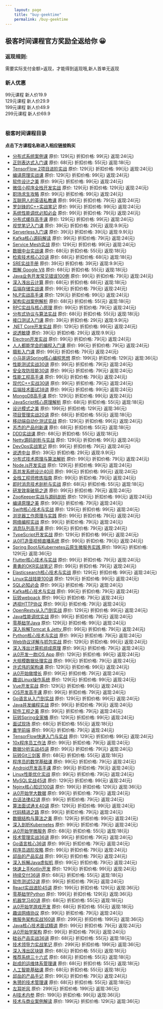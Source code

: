 ```yaml
---
    layout: page
    title: "buy-geektime"
    permalink: /buy-geektime
---
```

## 极客时间课程官方奖励全返给你 😀<br/>
### 返现规则: <br/>
需要实际支付金额>返现，才能得到返现哦,新人首单无返现 <br/>
### 新人优惠
99元课程 新人价19.9 <br/>
129元课程 新人价29.9  <br/>
199元课程 新人价49.9 <br/>
299元课程 新人价69.9 <br/><br/>
### 极客时间课程目录 <br/>
 **点击下方课程名称进入相应链接购买** <br/>
* [分布式系统案例课](https://time.geekbang.org/course/intro/100053601?code=3R0rU3CsrxD9YkSQhp4pATvHgYxKaV05qRaXLelxjW4%3D) 原价: 129(元) 折扣价格: 99(元) 返现:24(元) <br/>
* [正则表达式入门课](https://time.geekbang.org/column/intro/100053301?code=l02sShdJb3hnBNcMOtyQXII0nnXpvXHhKzfUYpioRDY%3D) 原价: 68(元) 折扣价格: 55(元) 返现:18(元) <br/>
* [TensorFlow 2项目进阶实战](https://time.geekbang.org/course/intro/100053201?code=JsYeFhYpAP2bFMxRsQmE7Yhs9c%2FlJfUSzwOpkMuaUU4%3D) 原价: 129(元) 折扣价格: 99(元) 返现:24(元) <br/>
* [编译原理实战课](https://time.geekbang.org/column/intro/100052801?code=RuQkwDRgq2FHCykTGy4cImiftLFYkc8AYetdsV%2FRbZk%3D) 原价: 129(元) 折扣价格: 99(元) 返现:24(元) <br/>
* [软件设计之美](https://time.geekbang.org/column/intro/100052601?code=ZYnMe4QzY-zjcmN35w4zFmRhp8AMnHfb2CSwQedMAA8%3D) 原价: 99(元) 折扣价格: 99(元) 返现:24(元) <br/>
* [微信小程序全栈开发实战](https://time.geekbang.org/course/intro/100052401?code=Hef1Qv%2FuvaynFrKyEsECC57kzx--YuQ83aiZ4i2diD8%3D) 原价: 129(元) 折扣价格: 129(元) 返现:24(元) <br/>
* [职场求生攻略](https://time.geekbang.org/column/intro/100052201?code=bfSxlXR8c6OGaQ1zO8GOriqvI9NGd4UkF8dGIrLD98A%3D) 原价: 99(元) 折扣价格: 99(元) 返现:24(元) <br/>
* [互联网人的英语私教课](https://time.geekbang.org/column/intro/100051901?code=lHFfWzhkCgIqkH44ct%2F1Pnhq%2FJM-Ey32%2FR%2FYL3vfCiM%3D) 原价: 99(元) 折扣价格: 79(元) 返现:24(元) <br/>
* [罗剑锋的C++实战笔记](https://time.geekbang.org/column/intro/100051801?code=rTOCiRlzlWuX2H24mdscIrdUU1El-c1vFhEqkCRQ-2w%3D) 原价: 99(元) 折扣价格: 99(元) 返现:24(元) <br/>
* [系统性能调优必知必会](https://time.geekbang.org/column/intro/100051201?code=Iq5-fcKG1kZm9vLra-6TNj6PMO4z7nmpMNKB8LhF6VI%3D) 原价: 99(元) 折扣价格: 79(元) 返现:24(元) <br/>
* [分布式缓存高手课](https://time.geekbang.org/course/intro/100051101?code=VOJds-uLuAtpzJoKLznTXEcRnupjgsiljsFPVBComPU%3D) 原价: 129(元) 折扣价格: 99(元) 返现:24(元) <br/>
* [视觉笔记入门课](https://time.geekbang.org/column/intro/100050701?code=Y9CZOjEjS%2FPLIWi1JkNNg6ws4ge0kficT00C4B67kNc%3D) 原价: 39(元) 折扣价格: 29(元) 返现:9.9(元) <br/>
* [Serverless入门课](https://time.geekbang.org/column/intro/100050201?code=wo6Jge8Oo6xW4WUejRQNXQ-RS-vB30KXwLyCj%2Fn8%2FbY%3D) 原价: 39(元) 折扣价格: 39(元) 返现:9.9(元) <br/>
* [Kafka核心源码解读](https://time.geekbang.org/column/intro/100050101?code=y8Su6M1U0XsHnuYXxuPXZU3EvIXJaXwFdXSVRzb8ltQ%3D) 原价: 99(元) 折扣价格: 79(元) 返现:24(元) <br/>
* [Service Mesh实战](https://time.geekbang.org/course/intro/100049401?code=s3D26%2FwFb1Ay03dtk4Bz8BW2t9ywM0amg0RtvIauI3M%3D) 原价: 129(元) 折扣价格: 99(元) 返现:24(元) <br/>
* [数据中台实战课](https://time.geekbang.org/column/intro/100049101?code=hpuyDujRuGU2BSop8JHebItkyQqmCtRvhM-TeE2ymK0%3D) 原价: 68(元) 折扣价格: 55(元) 返现:18(元) <br/>
* [检索技术核心20讲](https://time.geekbang.org/column/intro/100048401?code=qI4aa4KMYSZoI%2F1ltN-BUkyvQYJUPGrjLDAFxFurmH4%3D) 原价: 68(元) 折扣价格: 68(元) 返现:18(元) <br/>
* [SRE实战手册](https://time.geekbang.org/column/intro/100048201?code=5uMCEVck-tEnPLCOC8k6yglPE4AIS5NWl2eG8eGnp00%3D) 原价: 39(元) 折扣价格: 39(元) 返现:9.9(元) <br/>
* [图解 Google V8](https://time.geekbang.org/column/intro/100048001?code=fghKX6uN02l8wIxmVHjij%2FHZWn4L9brMwD3LDx24z7A%3D) 原价: 68(元) 折扣价格: 55(元) 返现:18(元) <br/>
* [Java业务开发常见错误100例](https://time.geekbang.org/column/intro/100047701?code=J7nyP-f%2Ff1LgXWGia5Ysk6gLWHPe8Ve3-w-WhONbbhE%3D) 原价: 99(元) 折扣价格: 79(元) 返现:24(元) <br/>
* [深入浅出云计算](https://time.geekbang.org/column/intro/100046901?code=lK-4nIfgiELnJNRTnLPeLxyCU%2F6hoyDFtKXfwtAxvHw%3D) 原价: 68(元) 折扣价格: 68(元) 返现:18(元) <br/>
* [后端存储实战课](https://time.geekbang.org/column/intro/100046801?code=Jba2225J%2F-iMCMUBuwaHqPen6D2mTPHQMgib%2FTtMEcI%3D) 原价: 99(元) 折扣价格: 79(元) 返现:24(元) <br/>
* [NLP实战高手课](https://time.geekbang.org/course/intro/100046401?code=B0k3pxFnDRS6uOMRq7O0J14LQHNtyuzS5890PbXP2qA%3D) 原价: 129(元) 折扣价格: 99(元) 返现:24(元) <br/>
* [架构实战案例解析](https://time.geekbang.org/column/intro/100046301?code=I93nrtpCajGf7GLbqLvfnNm8sPljhnxNvXGE7vX3FFM%3D) 原价: 68(元) 折扣价格: 55(元) 返现:18(元) <br/>
* [RPC实战与核心原理](https://time.geekbang.org/column/intro/100046201?code=H8GeaW-QKVdHFOxsZalbe4hrQVXoHHkIUoJtecTbSO8%3D) 原价: 99(元) 折扣价格: 79(元) 返现:24(元) <br/>
* [分布式协议与算法实战](https://time.geekbang.org/column/intro/100046101?code=iB6YQ71ZaUbndAFhye-lczGKqwPgfW3EIw8MBMd68ao%3D) 原价: 68(元) 折扣价格: 55(元) 返现:18(元) <br/>
* [接口测试入门课](https://time.geekbang.org/column/intro/100045801?code=IyGLzU6d-uGCEhsxj9g1i1txoWEt5Y4YmWrWw4Qm9bU%3D) 原价: 39(元) 折扣价格: 29(元) 返现:9.9(元) <br/>
* [.NET Core开发实战](https://time.geekbang.org/course/intro/100044601?code=yHzcDYmBjihw6EcapgyeVZq69uR3T1O4enkEz2rYAT4%3D) 原价: 129(元) 折扣价格: 99(元) 返现:24(元) <br/>
* [说透敏捷](https://time.geekbang.org/column/intro/100044301?code=RL3sEBl4XIqt9IPXuRZ05B%2F9CXEN8f6n0EiFRMZ9xQs%3D) 原价: 39(元) 折扣价格: 29(元) 返现:9.9(元) <br/>
* [Electron开发实战](https://time.geekbang.org/course/intro/100044201?code=RGPn5qNOAiDcqDdfEa-GwTZ8BKFrEgSQ6PZRrVjNDZU%3D) 原价: 99(元) 折扣价格: 79(元) 返现:24(元) <br/>
* [人人都能学会的编程入门课](https://time.geekbang.org/column/intro/100043901?code=fJSXbd-Xy1sdGN64PI7ETgo7nE%2Fx35zbbng2kNj1RdI%3D) 原价: 99(元) 折扣价格: 79(元) 返现:24(元) <br/>
* [摄影入门课](https://time.geekbang.org/column/intro/100043001?code=TwdNnxra%2FTEENraV%2FLaaSVk2Tdbt-1HJUYZVmT3EQO0%3D) 原价: 99(元) 折扣价格: 79(元) 返现:24(元) <br/>
* [小马哥讲Spring核心编程思想](https://time.geekbang.org/course/intro/100042601?code=%2FLLV7ZttIwx7LDgf1fAdrY6ufku0idB9TF4MGy-DnFI%3D) 原价: 199(元) 折扣价格: 129(元) 返现:36(元) <br/>
* [性能测试实战30讲](https://time.geekbang.org/column/intro/100042501?code=CxSLh1a5VniOL9476BKmoSk3azrIRHKQIa00JgZB2mQ%3D) 原价: 99(元) 折扣价格: 79(元) 返现:24(元) <br/>
* [安全攻防技能30讲](https://time.geekbang.org/column/intro/100041701?code=huGfTOB%2FsEY%2FBkd5Kl1-YR4ZZuy0oDSazDtH8rdMt80%3D) 原价: 99(元) 折扣价格: 79(元) 返现:24(元) <br/>
* [性能工程高手课](https://time.geekbang.org/column/intro/100041101?code=EyaPJ90Xh%2F1%2FMYLA-tlKdmHZj5GwbJthjjNzU03e0Nc%3D) 原价: 99(元) 折扣价格: 79(元) 返现:24(元) <br/>
* [现代C++实战30讲](https://time.geekbang.org/column/intro/100040501?code=ytoDan3CHEwsAImLB0VpiKZNzLQc7uvjgSYwPECS2xQ%3D) 原价: 99(元) 折扣价格: 79(元) 返现:24(元) <br/>
* [后端技术面试38讲](https://time.geekbang.org/column/intro/100040201?code=mtjjdQpphGAyhKtmH7b6mk0qiADrWOk-U1xWSkjOHUU%3D) 原价: 99(元) 折扣价格: 99(元) 返现:24(元) <br/>
* [MongoDB高手课](https://time.geekbang.org/course/intro/100040001?code=m9DHTnLbJoUijJ%2FnfTiinajoWFor4VbRNZIQjsrvanw%3D) 原价: 129(元) 折扣价格: 99(元) 返现:24(元) <br/>
* [JavaScript核心原理解析](https://time.geekbang.org/column/intro/100039701?code=juJgxiZc3ydiT5gmJEWIYaBnxQTD0pZgZPzxfVTbd1M%3D) 原价: 68(元) 折扣价格: 55(元) 返现:18(元) <br/>
* [设计模式之美](https://time.geekbang.org/column/intro/100039001?code=3dUAKU0yt2d720rXobJwRWVs6QnLdfT8iRaivNuD8xg%3D) 原价: 199(元) 折扣价格: 129(元) 返现:36(元) <br/>
* [项目管理实战20讲](https://time.geekbang.org/column/intro/100038501?code=AIT-GX-Zw1yK0VtCOfLyfRQeBt7tgwN82Khdcjvx-iU%3D) 原价: 68(元) 折扣价格: 55(元) 返现:18(元) <br/>
* [移动端自动化测试实战](https://time.geekbang.org/course/intro/100038001?code=oUHTN9D-YSQVG65TsX69VHzxhDDJe1-IQ4JYH1Z69HE%3D) 原价: 129(元) 折扣价格: 99(元) 返现:24(元) <br/>
* [苏杰的产品创新课](https://time.geekbang.org/column/intro/100037701?code=ynKzjRSdiCn1IHgn3wQXlmshR93GXNk9ccAXMdirulQ%3D) 原价: 68(元) 折扣价格: 55(元) 返现:18(元) <br/>
* [DDD实战课](https://time.geekbang.org/column/intro/100037301?code=EIInihjDAjjh7ppWoV4Rm-xMQumkSkpmzSrH4BdWU5s%3D) 原价: 68(元) 折扣价格: 55(元) 返现:18(元) <br/>
* [Netty源码剖析与实战](https://time.geekbang.org/course/intro/100036701?code=CWLv1EP00rULCIzDoc%2FnJgB3DVh8IOqdLjVGxUnE1Zs%3D) 原价: 129(元) 折扣价格: 99(元) 返现:24(元) <br/>
* [DevOps实战笔记](https://time.geekbang.org/column/intro/100036601?code=fCUaWpbvGd-vBL2V3YLhKXDZRHcBLMg0DUfxlrDWqb8%3D) 原价: 99(元) 折扣价格: 79(元) 返现:24(元) <br/>
* [说透中台](https://time.geekbang.org/column/intro/100036501?code=XMiFZB%2FryBX4YsN0kz1lVN5Dllhg9v2fGyLFnsJUDCo%3D) 原价: 39(元) 折扣价格: 29(元) 返现:9.9(元) <br/>
* [分布式技术原理与算法解析](https://time.geekbang.org/column/intro/100036401?code=siKjUTrAtdjxK60lD-Sens799x7613krfGBOdEfGn74%3D) 原价: 99(元) 折扣价格: 79(元) 返现:24(元) <br/>
* [Node.js开发实战](https://time.geekbang.org/course/intro/100036001?code=9z8sMpU06QJVD5KzWySH%2FyjzbxqXzXLFZsTuuNsPRW4%3D) 原价: 129(元) 折扣价格: 99(元) 返现:24(元) <br/>
* [高并发系统设计40问](https://time.geekbang.org/column/intro/100035801?code=ayw9WYZDNQsGpvivvEE6DnNPeRMMCunNIc%2FVlzN%2FNLw%3D) 原价: 99(元) 折扣价格: 99(元) 返现:24(元) <br/>
* [全栈工程师修炼指南](https://time.geekbang.org/column/intro/100035501?code=wDGRlZsMpfJ7tPtRqSmQHVctA5NpI%2F4FmGTCO1zGgZ0%3D) 原价: 99(元) 折扣价格: 79(元) 返现:24(元) <br/>
* [即时消息技术剖析与实战](https://time.geekbang.org/column/intro/100034901?code=9tipiYZBPxxoy4zDe8mEWeij9sEYUb4Y95wfha%2Fvt3o%3D) 原价: 68(元) 折扣价格: 55(元) 返现:18(元) <br/>
* [研发效率破局之道](https://time.geekbang.org/column/intro/100034501?code=SlWMs4%2FnsYKdc96CuLBXHljDS7VbtEMQ4JjNS6BneOQ%3D) 原价: 99(元) 折扣价格: 79(元) 返现:24(元) <br/>
* [ZooKeeper实战与源码剖析](https://time.geekbang.org/course/intro/100034201?code=0nI8vfNv4h9fyof4UW8RkNTpu80wvbGwW8Uq-ru%2FM2k%3D) 原价: 129(元) 折扣价格: 99(元) 返现:24(元) <br/>
* [编译原理之美](https://time.geekbang.org/column/intro/100034101?code=jY-HKPAd92YV4W3mkkfppjSLJA%2F6ygcqIzaBm9UmXZE%3D) 原价: 99(元) 折扣价格: 79(元) 返现:24(元) <br/>
* [Swift核心技术与实战](https://time.geekbang.org/course/intro/100034001?code=VAY-Sa4CV9rKSDqtY5ADgJ40cAx%2Fu8DtU7jgfE7mBAw%3D) 原价: 129(元) 折扣价格: 99(元) 返现:24(元) <br/>
* [浏览器工作原理与实践](https://time.geekbang.org/column/intro/100033601?code=feKjDskHgzPN7rCXXof9aJqsi%2FojP7cKIuq5y8NFccA%3D) 原价: 99(元) 折扣价格: 79(元) 返现:24(元) <br/>
* [网络编程实战](https://time.geekbang.org/column/intro/100032701?code=D01Tjm-vPsOAcHDUNbw6yjA0vo-w5Fj%2FibyL%2FvMukc8%3D) 原价: 99(元) 折扣价格: 79(元) 返现:24(元) <br/>
* [消息队列高手课](https://time.geekbang.org/column/intro/100032301?code=8ywuP6HIiMHDki%2FOrhG8hJ%2F2%2FZdUSvlW6b5TidmS0n4%3D) 原价: 99(元) 折扣价格: 79(元) 返现:24(元) <br/>
* [TypeScript开发实战](https://time.geekbang.org/course/intro/100032201?code=e5peukZMYbZ65Ez5pz4ntKwpV9zDyB54Pyq99JLOgUM%3D) 原价: 129(元) 折扣价格: 99(元) 返现:24(元) <br/>
* [从0打造音视频直播系统](https://time.geekbang.org/column/intro/100031801?code=IjXHFZ92RyCZ3IgSBuMEKmK88h%2FYnLE4gna42ZvxLtg%3D) 原价: 99(元) 折扣价格: 79(元) 返现:24(元) <br/>
* [Spring Boot与Kubernetes云原生微服务实践 ](https://time.geekbang.org/course/intro/100031401?code=UsiwgAL3LAukH9t-XTObUHK1X5hjY9W%2FdZa7C2w9bwM%3D) 原价: 199(元) 折扣价格: 129(元) 返现:36(元) <br/>
* [Flutter核心技术与实战](https://time.geekbang.org/column/intro/100031001?code=f8qvOMu69mP2q843lMjwWsdwDutqE1gsMWebDR9r6rQ%3D) 原价: 99(元) 折扣价格: 79(元) 返现:24(元) <br/>
* [黄勇的OKR实战笔记](https://time.geekbang.org/column/intro/100030701?code=EWXs%2FlGdUSETPuXCkr7MDD0O41mfme4TluznhzIlkdA%3D) 原价: 99(元) 折扣价格: 79(元) 返现:24(元) <br/>
* [Elasticsearch核心技术与实战](https://time.geekbang.org/course/intro/100030501?code=-uuLfS9Fl0Immf%2FvW83Pe%2F2Fk2UBBFDoT%2FkkMfc1XX4%3D) 原价: 129(元) 折扣价格: 99(元) 返现:24(元) <br/>
* [Linux实战技能100讲](https://time.geekbang.org/course/intro/100029601?code=Q8HiKuBQ9iAg4uXRi3Iq4s2T2ZQG4PbkHVfOqeD9hoM%3D) 原价: 129(元) 折扣价格: 99(元) 返现:24(元) <br/>
* [SQL必知必会](https://time.geekbang.org/column/intro/100029501?code=02J7rsvfJy3wktytPlHqVv7%2FcKVNGsuwgJqYaMy7H2g%3D) 原价: 99(元) 折扣价格: 79(元) 返现:24(元) <br/>
* [Kafka核心技术与实战](https://time.geekbang.org/column/intro/100029201?code=akPMWQWOMbKn164NIX%2F12yQSRRNKKmUFisgEMwT6nfU%3D) 原价: 99(元) 折扣价格: 79(元) 返现:24(元) <br/>
* [玩转webpack](https://time.geekbang.org/course/intro/100028901?code=wql1L04w5zJWeOjB1ck3F-0fLnZCH1fMfjfjbW2JM-A%3D) 原价: 99(元) 折扣价格: 79(元) 返现:24(元) <br/>
* [透视HTTP协议](https://time.geekbang.org/column/intro/100029001?code=QWVgDmFzf2CSXUR8wpMjRaNeFURF2WnhJTq8Cxx-9dA%3D) 原价: 99(元) 折扣价格: 79(元) 返现:24(元) <br/>
* [OpenResty从入门到实战](https://time.geekbang.org/column/intro/100028301?code=vPisTINoquAaMq-2ZWIRc3tN04LX7JyfsYtxvCiUAlU%3D) 原价: 129(元) 折扣价格: 99(元) 返现:24(元) <br/>
* [Java性能调优实战](https://time.geekbang.org/column/intro/100028001?code=x68JiyDq9YdnKUKKr75Iq56h49o1dGn4VTWG4HdfB5U%3D) 原价: 99(元) 折扣价格: 79(元) 返现:24(元) <br/>
* [零基础学Java](https://time.geekbang.org/course/intro/100027801?code=pZHXj7QGlMiA%2FDVoQr8A9vQWO63H8iGNT%2Fg5H0KPkAI%3D) 原价: 129(元) 折扣价格: 99(元) 返现:24(元) <br/>
* [深入拆解Tomcat & Jetty ](https://time.geekbang.org/column/intro/100027701?code=jXgcIbFLF5Jgj8MGtS--Hz-7YzQKL-tAz1K3q0Dz92I%3D) 原价: 99(元) 折扣价格: 79(元) 返现:24(元) <br/>
* [Python核心技术与实战](https://time.geekbang.org/column/intro/100026901?code=Fba8wQDRsDPKqHg0hSiRMpscNehqtFD9DU-Sk%2F0GpMY%3D) 原价: 99(元) 折扣价格: 79(元) 返现:24(元) <br/>
* [Web协议详解与抓包实战](https://time.geekbang.org/course/intro/100026801?code=hUri931Ffza8cMRV86zVpLexXI7YZUGjyXOfweRr8R4%3D) 原价: 129(元) 折扣价格: 99(元) 返现:24(元) <br/>
* [深入浅出计算机组成原理](https://time.geekbang.org/column/intro/100026001?code=ZOGb9f0tRfWHUkYKf3js3EKSiYETma1YhgyPia8-izw%3D) 原价: 99(元) 折扣价格: 79(元) 返现:24(元) <br/>
* [从0开发一款iOS App](https://time.geekbang.org/course/intro/100025901?code=YFjmOXZwYfo8XcjNvUfZHpRrC595VG1-Uajmz4OvOuM%3D) 原价: 129(元) 折扣价格: 99(元) 返现:24(元) <br/>
* [大规模数据处理实战](https://time.geekbang.org/column/intro/100025301?code=e2kXY885vlQpal9LxbQqnmJlw6ObXrVezLzLVqg-CRc%3D) 原价: 99(元) 折扣价格: 79(元) 返现:24(元) <br/>
* [许式伟的架构课](https://time.geekbang.org/column/intro/100025201?code=8qWWoGkoPp6ipk8lX3Ri0imlEi002NjtlRFEXxJ3GT8%3D) 原价: 129(元) 折扣价格: 99(元) 返现:24(元) <br/>
* [从0开始做增长](https://time.geekbang.org/column/intro/100025001?code=TWWky67C52RtN5o8v9SlV2rsTA7E1FMPZJV2nU%2FN58k%3D) 原价: 99(元) 折扣价格: 79(元) 返现:24(元) <br/>
* [趣谈Linux操作系统](https://time.geekbang.org/column/intro/100024701?code=7c1XE8wp0373qwjfvedvkmNWmZ31fMD0Mlph7n6-1tA%3D) 原价: 129(元) 折扣价格: 99(元) 返现:24(元) <br/>
* [Vue开发实战](https://time.geekbang.org/course/intro/100024601?code=3kfU2GRQNErzedgt-NaGLMb5jEgEX-dunXWH9iH5NC8%3D) 原价: 129(元) 折扣价格: 99(元) 返现:24(元) <br/>
* [iOS开发高手课](https://time.geekbang.org/column/intro/100024501?code=ebnt6Uz4reOR10Mb3kheL7qQe8dy0Lh3u3Jb7ARBxWc%3D) 原价: 99(元) 折扣价格: 79(元) 返现:24(元) <br/>
* [Go语言从入门到实战](https://time.geekbang.org/course/intro/100024001?code=zzFLkm3JLY1H7aq%2Fe-fpB83WJOOSIWNqO9i0jZ0FvY8%3D) 原价: 129(元) 折扣价格: 99(元) 返现:24(元) <br/>
* [Java并发编程实战](https://time.geekbang.org/column/intro/100023901?code=tmIkaA2NEUxn1YFDW4L%2FWOaMC3qA8D0OcL7qS6bM9LQ%3D) 原价: 99(元) 折扣价格: 79(元) 返现:24(元) <br/>
* [软件工程之美](https://time.geekbang.org/column/intro/100023701?code=o3sEDbDQwHFRPj6TuITUBQ7R2L51D6r7-WIiYy%2FTsow%3D) 原价: 99(元) 折扣价格: 79(元) 返现:24(元) <br/>
* [玩转Spring全家桶](https://time.geekbang.org/course/intro/100023501?code=G3ppGrhQLd8YKy6jhXiKfTqiFKdiuBj5s4VLau73Uw8%3D) 原价: 129(元) 折扣价格: 99(元) 返现:24(元) <br/>
* [面试现场](https://time.geekbang.org/column/intro/100023401?code=0WS8bFccuYHcWUI4960KHRf65qmPc4NWlw%2F%2FRavABLM%3D) 原价: 68(元) 折扣价格: 55(元) 返现:18(元) <br/>
* [重学前端](https://time.geekbang.org/column/intro/100023201?code=Nu%2FwbKUHDnJB0r7PTrwKgrh1PEROSQ4sFu0E6do%2FurM%3D) 原价: 99(元) 折扣价格: 79(元) 返现:24(元) <br/>
* [TensorFlow快速入门与实战](https://time.geekbang.org/course/intro/100023001?code=djjPMR692lK-qWMENkC%2Fmzt7GesVltqUuRIO7ZftDSU%3D) 原价: 129(元) 折扣价格: 99(元) 返现:24(元) <br/>
* [10x程序员工作法](https://time.geekbang.org/column/intro/100022301?code=yFpZgzlWfbl%2Fl653v18rUoIOD8NuDg9Mytk6DvhAf-s%3D) 原价: 99(元) 折扣价格: 79(元) 返现:24(元) <br/>
* [数据分析实战45讲](https://time.geekbang.org/column/intro/100021701?code=4TbttfHBeSHjIcJ2MLijge2jad3UYyfPBEZmRq08PsM%3D) 原价: 99(元) 折扣价格: 79(元) 返现:24(元) <br/>
* [玩转Git三剑客](https://time.geekbang.org/course/intro/100021601?code=M8htDyqjAz6lXQdihTEu6AbSnWZk5WYn8lKceMTylJI%3D) 原价: 68(元) 折扣价格: 55(元) 返现:18(元) <br/>
* [程序员的数学基础课](https://time.geekbang.org/column/intro/100021201?code=QZ0VTX4eFkiRU8MnhBFV-9UzMBgx1pUrwOezVHuhXKM%3D) 原价: 99(元) 折扣价格: 79(元) 返现:24(元) <br/>
* [Android开发高手课](https://time.geekbang.org/column/intro/100021101?code=XmyvRDgmzjJxav%2FvNU4f0L25ldCU-N2eJMwPJb8cZMU%3D) 原价: 99(元) 折扣价格: 79(元) 返现:24(元) <br/>
* [Linux性能优化实战](https://time.geekbang.org/column/intro/100020901?code=vLyOVIMpxeofr9461mqlsZK5YdVvCCSfSqAKTBDw8D0%3D) 原价: 99(元) 折扣价格: 79(元) 返现:24(元) <br/>
* [MySQL实战45讲](https://time.geekbang.org/column/intro/100020801?code=I-LmrPxCC7Cjuk8ADuBMLQHWgjr%2FLDokd-Re5ASuYsI%3D) 原价: 129(元) 折扣价格: 99(元) 返现:24(元) <br/>
* [Nginx核心知识100讲](https://time.geekbang.org/course/intro/100020301?code=qIg%2F8FChh8LJddaFFoFGc5znBL6w0rLeCjwVM8zvjFk%3D) 原价: 199(元) 折扣价格: 129(元) 返现:36(元) <br/>
* [从0开始学大数据](https://time.geekbang.org/column/intro/100020201?code=TnehjfGGp-xy68TQAbfo6-Nq22HrgpbXPKS7ji2kzWQ%3D) 原价: 99(元) 折扣价格: 79(元) 返现:24(元) <br/>
* [白话法律42讲](https://time.geekbang.org/column/intro/100020001?code=tmCoqqn5koi2Z-geS1nptOWE7Gt4wfRAbnYOh-JQG6k%3D) 原价: 99(元) 折扣价格: 79(元) 返现:24(元) <br/>
* [算法面试通关40讲](https://time.geekbang.org/course/intro/100019701?code=LYDeJg6YC00thfKebNE6GFQzO0CCX3RvKODaqmmTA2g%3D) 原价: 129(元) 折扣价格: 99(元) 返现:24(元) <br/>
* [代码精进之路](https://time.geekbang.org/column/intro/100019601?code=aS-fR4Czl8MCqP%2FYP1x2Sk%2FjdAnpVuE5mVEzHoLnhpo%3D) 原价: 99(元) 折扣价格: 79(元) 返现:24(元) <br/>
* [数据结构与算法之美](https://time.geekbang.org/column/intro/100017301?code=clcLa7-IKpYws8Y58r1oKBvaDVNI1F7Y638aj9zrDtM%3D) 原价: 129(元) 折扣价格: 99(元) 返现:24(元) <br/>
* [深入剖析Kubernetes](https://time.geekbang.org/column/intro/100015201?code=mrTgLUd42Ivsqk0-lZqgmAKPiGcMXZo78MSbiqAXSVw%3D) 原价: 99(元) 折扣价格: 79(元) 返现:24(元) <br/>
* [从0开始学微服务](https://time.geekbang.org/column/intro/100014401?code=SYRGcGeEDOcIzqGWQeh9DYGqWUNRuwavXQePHctJKEU%3D) 原价: 68(元) 折扣价格: 55(元) 返现:18(元) <br/>
* [技术管理实战36讲](https://time.geekbang.org/column/intro/100014301?code=xZDbP32bVLaue9qV4V1UKYGs4a1yexUSphYGkODzxMw%3D) 原价: 99(元) 折扣价格: 79(元) 返现:24(元) <br/>
* [Go语言核心36讲](https://time.geekbang.org/column/intro/100013101?code=M1rKnYW%2FTOMKpyPLEQvsZbwXeR%2FopWt1oZ-6ZfDn6t0%3D) 原价: 99(元) 折扣价格: 79(元) 返现:24(元) <br/>
* [程序员进阶攻略](https://time.geekbang.org/column/intro/100012101?code=QQKHWLd3zShX-V7EQ4KWTAeRMmyC3QW2QYe-zWImM6Y%3D) 原价: 99(元) 折扣价格: 79(元) 返现:24(元) <br/>
* [邱岳的产品实战](https://time.geekbang.org/column/intro/100012001?code=DgLiH7o6sR9Qx0smfRtyGt-WrGKpv59m8P7oLhRLok4%3D) 原价: 99(元) 折扣价格: 79(元) 返现:24(元) <br/>
* [深入拆解Java虚拟机](https://time.geekbang.org/column/intro/100010301?code=BzF8h-VB%2FsKVlpH7KI8KgaOfGz8tFKuhbvzXKbeqq-Q%3D) 原价: 99(元) 折扣价格: 79(元) 返现:24(元) <br/>
* [快速上手Kotlin开发](https://time.geekbang.org/course/intro/100009801?code=UbC7T84sSqio6RSkhhv6XwrFe%2FekwCgnrUS5dPYm0AE%3D) 原价: 129(元) 折扣价格: 99(元) 返现:24(元) <br/>
* [持续交付36讲](https://time.geekbang.org/column/intro/100009701?code=iM74mAPF%2Fjytv3Hz4nsIfj%2FLmN7L7VxSmEENzv9x5%2Fs%3D) 原价: 68(元) 折扣价格: 55(元) 返现:18(元) <br/>
* [软件测试52讲](https://time.geekbang.org/column/intro/100009601?code=ApTCGnvNSrhHSynAUWzpLqLpI9tdQATrwwJrWr2OS7s%3D) 原价: 99(元) 折扣价格: 79(元) 返现:24(元) <br/>
* [React实战进阶45讲](https://time.geekbang.org/course/intro/100009301?code=3cI%2Fj-%2FAk8-vGUejQCXrRIywKHaBTs%2FCDEy9VgKW6UM%3D) 原价: 199(元) 折扣价格: 129(元) 返现:36(元) <br/>
* [零基础学Python](https://time.geekbang.org/course/intro/100008801?code=hNS%2FXwNiQL6dSfPt83mAcB5yZLZ2f5izuI-j2ZI1%2FHc%3D) 原价: 199(元) 折扣价格: 129(元) 返现:36(元) <br/>
* [机器学习40讲](https://time.geekbang.org/column/intro/100008701?code=VXh6Pj9pX3D7rEkYvzt53Xc7COb7oFgco50LSDxevdc%3D) 原价: 68(元) 折扣价格: 55(元) 返现:18(元) <br/>
* [从0开始学游戏开发](https://time.geekbang.org/column/intro/100007201?code=DZzLRJOOj9KmS5doKC8nLUXVP3Wu9RIhGH1Ly9tLrNs%3D) 原价: 68(元) 折扣价格: 55(元) 返现:18(元) <br/>
* [趣谈网络协议](https://time.geekbang.org/column/intro/100007101?code=8EeUhL%2FYu32q8xYFPUZAMmfFQLkrSjI1TrF0KlPp2Is%3D) 原价: 99(元) 折扣价格: 79(元) 返现:24(元) <br/>
* [微服务架构实战160讲](https://time.geekbang.org/course/intro/100007001?code=Qr9frvNV3S6VOlNTdacJDihEoiWW2IOUBg99O7REtK4%3D) 原价: 299(元) 折扣价格: 199(元) 返现:36(元) <br/>
* [Java核心技术面试精讲](https://time.geekbang.org/column/intro/100006701?code=OykmhXb4oH1u3LIXxoCOHDV5GiuwkOPGZOOiGuZYCB0%3D) 原价: 99(元) 折扣价格: 79(元) 返现:24(元) <br/>
* [从0开始学架构](https://time.geekbang.org/column/intro/100006601?code=X3csPVetB19UTo20gkiNwknT0IDZH1ePar9snZCRaOA%3D) 原价: 99(元) 折扣价格: 79(元) 返现:24(元) <br/>
* [硅谷产品实战36讲](https://time.geekbang.org/column/intro/100006501?code=RSLpRLlco0J6oArTIlK31w81omzQRYtIxj9RlEOnfjw%3D) 原价: 68(元) 折扣价格: 55(元) 返现:18(元) <br/>
* [技术领导力实战笔记](https://time.geekbang.org/column/intro/100006201?code=LqFJGG%2F6YwTWlN9Ojm%2FJRaGpD6Bwh0wH9VZvYwpvPto%3D) 原价: 299(元) 折扣价格: 199(元) 返现:36(元) <br/>
* [深入浅出区块链](https://time.geekbang.org/column/intro/100005701?code=LkdswHFr72sE5mhEFqIDfVxBA4dWK8BH6%2Fl9zzeip-0%3D) 原价: 68(元) 折扣价格: 55(元) 返现:18(元) <br/>
* [推荐系统三十六式](https://time.geekbang.org/column/intro/100005101?code=KMzP-F2uhFEIsa5XM4huAZqlj3t038WRwG9-PBrUIKk%3D) 原价: 68(元) 折扣价格: 55(元) 返现:18(元) <br/>
* [赵成的运维体系管理课](https://time.geekbang.org/column/intro/100003401?code=lY-9y2uuto0Zczj0DvIuqXGWG5AScXiJ2G%2Fa8WbfzzM%3D) 原价: 68(元) 折扣价格: 55(元) 返现:18(元) <br/>
* [人工智能基础课](https://time.geekbang.org/column/intro/100003101?code=d6K3ZjZE7%2FBr5P7B%2FMjlaB0MmXLvzY9AEgEgS3scpsE%3D) 原价: 68(元) 折扣价格: 55(元) 返现:18(元) <br/>
* [邱岳的产品手记](https://time.geekbang.org/column/intro/100002601?code=CDtjbzaLED%2FxpMP7mJK9ufbMSzI5dN2KK2JFovMogS0%3D) 原价: 99(元) 折扣价格: 79(元) 返现:24(元) <br/>
* [朱赟的技术管理课](https://time.geekbang.org/column/intro/100002401?code=0PsFBbCgGMSIuq9HMXuH9jsQinaSU8rgg77NWr0euXA%3D) 原价: 68(元) 折扣价格: 55(元) 返现:18(元) <br/>
* [左耳听风](https://time.geekbang.org/column/intro/100002201?code=4MMomJ7YFXfhQXCMj6T2ZKsHilSHh1ezvxhoUjEJvN8%3D) 原价: 299(元) 折扣价格: 199(元) 返现:36(元) <br/>
* [AI技术内参](https://time.geekbang.org/column/intro/100002101?code=ExZsQmhIfubUNscnRQ8eV8RcNetSiCyKxOlHmjodDF8%3D) 原价: 199(元) 折扣价格: 99(元) 返现:36(元) <br/>
* [技术与商业案例解读](https://time.geekbang.org/column/intro/100001901?code=Lk2-HvC4gisiR-96slni-yBYOlaa8jC0p4J9eZUkA7s%3D) 原价: 199(元) 折扣价格: 129(元) 返现:36(元) <br/>
